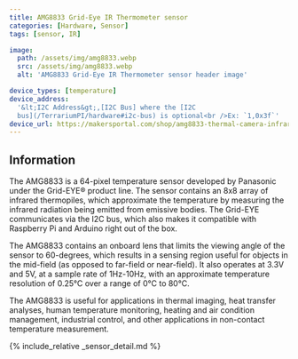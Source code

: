 ```yaml
---
title: AMG8833 Grid-Eye IR Thermometer sensor
categories: [Hardware, Sensor]
tags: [sensor, IR]

image:
  path: /assets/img/amg8833.webp
  src: /assets/img/amg8833.webp
  alt: 'AMG8833 Grid-Eye IR Thermometer sensor header image'

device_types: [temperature]
device_address:
  '&lt;I2C Address&gt;,[I2C Bus] where the [I2C
  bus](/TerrariumPI/hardware#i2c-bus) is optional<br />Ex: `1,0x3f`'
device_url: https://makersportal.com/shop/amg8833-thermal-camera-infrared-array
---
```


## Information

The AMG8833 is a 64-pixel temperature sensor developed by Panasonic under the
Grid-EYE® product line. The sensor contains an 8x8 array of infrared
thermopiles, which approximate the temperature by measuring the infrared
radiation being emitted from emissive bodies. The Grid-EYE communicates via the
I2C bus, which also makes it compatible with Raspberry Pi and Arduino right out
of the box.

The AMG8833 contains an onboard lens that limits the viewing angle of the sensor
to 60-degrees, which results in a sensing region useful for objects in the
mid-field (as opposed to far-field or near-field). It also operates at 3.3V and
5V, at a sample rate of 1Hz-10Hz, with an approximate temperature resolution of
0.25°C over a range of 0°C to 80°C.

The AMG8833 is useful for applications in thermal imaging, heat transfer
analyses, human temperature monitoring, heating and air condition management,
industrial control, and other applications in non-contact temperature
measurement.

{% include_relative _sensor_detail.md %}
